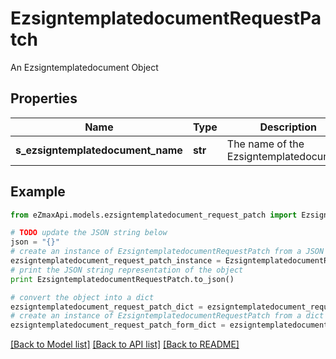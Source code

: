 # EzsigntemplatedocumentRequestPatch

An Ezsigntemplatedocument Object

## Properties
Name | Type | Description | Notes
------------ | ------------- | ------------- | -------------
**s_ezsigntemplatedocument_name** | **str** | The name of the Ezsigntemplatedocument. | [optional] 

## Example

```python
from eZmaxApi.models.ezsigntemplatedocument_request_patch import EzsigntemplatedocumentRequestPatch

# TODO update the JSON string below
json = "{}"
# create an instance of EzsigntemplatedocumentRequestPatch from a JSON string
ezsigntemplatedocument_request_patch_instance = EzsigntemplatedocumentRequestPatch.from_json(json)
# print the JSON string representation of the object
print EzsigntemplatedocumentRequestPatch.to_json()

# convert the object into a dict
ezsigntemplatedocument_request_patch_dict = ezsigntemplatedocument_request_patch_instance.to_dict()
# create an instance of EzsigntemplatedocumentRequestPatch from a dict
ezsigntemplatedocument_request_patch_form_dict = ezsigntemplatedocument_request_patch.from_dict(ezsigntemplatedocument_request_patch_dict)
```
[[Back to Model list]](../README.md#documentation-for-models) [[Back to API list]](../README.md#documentation-for-api-endpoints) [[Back to README]](../README.md)


